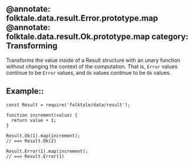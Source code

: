 @annotate: folktale.data.result.Error.prototype.map
@annotate: folktale.data.result.Ok.prototype.map
category: Transforming
---

Transforms the value inside of a Result structure with an unary function without
changing the context of the computation. That is, `Error` values continue to be
`Error` values, and `Ok` values continue to be `Ok` values.

## Example::

    const Result = require('folktale/data/result');
    
    function increment(value) {
      return value + 1;
    }
    
    Result.Ok(1).map(increment);
    // ==> Result.Ok(2)
    
    Result.Error(1).map(increment);
    // ==> Result.Error(1)
